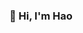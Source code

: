 ### 👋 Hi, I'm Hao

<!--
**HaoLiangCQ/HaoLiangCQ** is a ✨ _special_ ✨ repository because its `README.md` (this file) appears on your GitHub profile.

Here are some ideas to get you started:

- 📖 MS, BS in Information Science, minor in statistics
- 💼 Multiple Work experience in the Financial Industry
- 😄 I'm interested in Machine Learning and technology

-->
